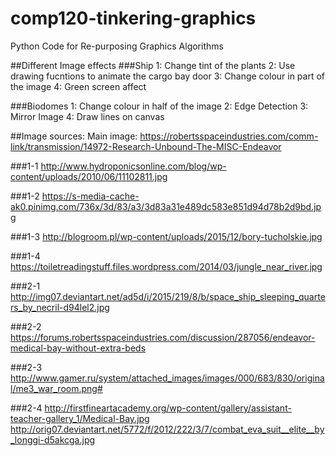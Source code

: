 # comp120-tinkering-graphics
Python Code for Re-purposing Graphics Algorithms

##Different Image effects
###Ship
1: Change tint of the plants
2: Use drawing fucntions to animate the cargo bay door
3: Change colour in part of the image
4: Green screen affect

###Biodomes
1: Change colour in half of the image
2: Edge Detection
3: Mirror Image
4: Draw lines on canvas

##Image sources:
Main image:
https://robertsspaceindustries.com/comm-link/transmission/14972-Research-Unbound-The-MISC-Endeavor

###1-1
http://www.hydroponicsonline.com/blog/wp-content/uploads/2010/06/11102811.jpg

###1-2
https://s-media-cache-ak0.pinimg.com/736x/3d/83/a3/3d83a31e489dc583e851d94d78b2d9bd.jpg

###1-3
http://blogroom.pl/wp-content/uploads/2015/12/bory-tucholskie.jpg

###1-4
https://toiletreadingstuff.files.wordpress.com/2014/03/jungle_near_river.jpg

###2-1
http://img07.deviantart.net/ad5d/i/2015/219/8/b/space_ship_sleeping_quarters_by_necril-d94lel2.jpg

###2-2
https://forums.robertsspaceindustries.com/discussion/287056/endeavor-medical-bay-without-extra-beds

###2-3
http://www.gamer.ru/system/attached_images/images/000/683/830/original/me3_war_room.png#

###2-4
http://firstfineartacademy.org/wp-content/gallery/assistant-teacher-gallery_1/Medical-Bay.jpg
http://orig07.deviantart.net/5772/f/2012/222/3/7/combat_eva_suit__elite__by_longgi-d5akcga.jpg

